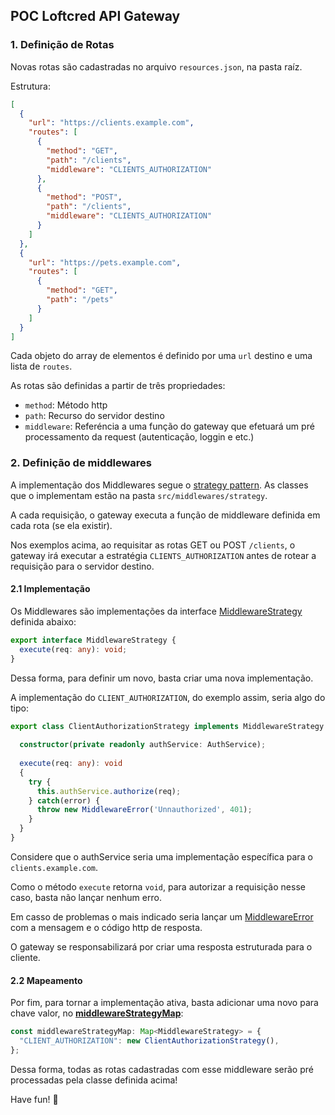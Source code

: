 ## POC Loftcred API Gateway

### 1. Definição de Rotas

Novas rotas são cadastradas no arquivo `resources.json`, na pasta raíz.

Estrutura:

```json
[
  {
    "url": "https://clients.example.com",
    "routes": [
      {
        "method": "GET",
        "path": "/clients",
        "middleware": "CLIENTS_AUTHORIZATION"
      },
      {
        "method": "POST",
        "path": "/clients",
        "middleware": "CLIENTS_AUTHORIZATION"
      }
    ]
  },
  {
    "url": "https://pets.example.com",
    "routes": [
      {
        "method": "GET",
        "path": "/pets"
      }
    ]
  }
]
```

Cada objeto do array de elementos é definido por uma `url` destino e uma lista de `routes`.

As rotas são definidas a partir de três propriedades:

 - `method`: Método http
 - `path`: Recurso do servidor destino
 - `middleware`: Referéncia a uma função do gateway que efetuará um pré processamento da request (autenticação, loggin e etc.)

### 2. Definição de middlewares

A implementação dos Middlewares segue o [strategy pattern](https://refactoring.guru/design-patterns/strategy). As classes que o implementam estão na pasta `src/middlewares/strategy`.

A cada requisição, o gateway executa a função de middleware definida em cada rota (se ela existir).

Nos exemplos acima, ao requisitar as rotas GET ou POST `/clients`, o gateway irá executar a estratégia `CLIENTS_AUTHORIZATION` antes de rotear a requisição para o servidor destino.

#### 2.1 Implementação

Os Middlewares são implementações da interface [MiddlewareStrategy](/src/middlewares/strategy/impl) definida abaixo:

```typescript
export interface MiddlewareStrategy {
  execute(req: any): void;
}
```

Dessa forma, para definir um novo, basta criar uma nova implementação.

A implementação do `CLIENT_AUTHORIZATION`, do exemplo assim, seria algo do tipo:

```typescript
export class ClientAuthorizationStrategy implements MiddlewareStrategy {
  
  constructor(private readonly authService: AuthService);
  
  execute(req: any): void
  {
    try {
      this.authService.authorize(req);
    } catch(error) {
      throw new MiddlewareError('Unnauthorized', 401);
    }
  }
}
```

Considere que o authService seria uma implementação específica para o `clients.example.com`.

Como o método `execute` retorna `void`, para autorizar a requisição nesse caso, basta não lançar nenhum erro.

Em casso de problemas o mais indicado seria lançar um [MiddlewareError](/src/middleware/error/middleware-error.ts) com a mensagem e o código http de resposta.

O gateway se responsabilizará por criar uma resposta estruturada para o cliente.

#### 2.2 Mapeamento

Por fim, para tornar a implementação ativa, basta adicionar uma novo para chave valor, no [**middlewareStrategyMap**](/src/middleware/strategy/middleware-strategy-map.ts):

```typescript
const middlewareStrategyMap: Map<MiddlewareStrategy> = {
  "CLIENT_AUTHORIZATION": new ClientAuthorizationStrategy(),
};
```

Dessa forma, todas as rotas cadastradas com esse middleware serão pré processadas pela classe definida acima!

Have fun! :rocket:
